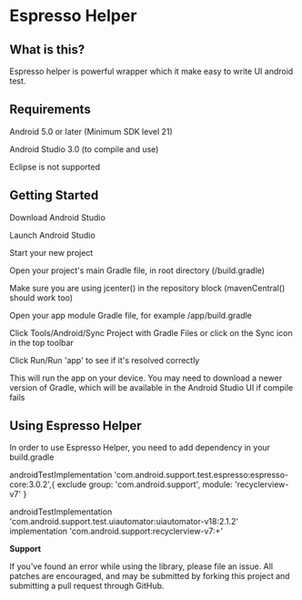 # Espresso Helper

## What is this?

Espresso helper is powerful wrapper which it make easy to write UI android test.

## Requirements

Android 5.0 or later (Minimum SDK level 21)

Android Studio 3.0 (to compile and use)

Eclipse is not supported



## Getting Started
Download Android Studio

Launch Android Studio

Start your new project

Open your project's main Gradle file, in root directory (/build.gradle)

Make sure you are using jcenter() in the repository block (mavenCentral() should work too)

Open your app module Gradle file, for example /app/build.gradle

Click Tools/Android/Sync Project with Gradle Files or click on the Sync icon in the top toolbar

Click Run/Run 'app' to see if it's resolved correctly

This will run the app on your device. You may need to download a newer version of Gradle, which will be available in the Android Studio UI if compile fails


## Using Espresso Helper

In order to use Espresso Helper, you need to add dependency in your build.gradle

androidTestImplementation 'com.android.support.test.espresso:espresso-core:3.0.2',{
        exclude group: 'com.android.support', module: 'recyclerview-v7'
}

androidTestImplementation 'com.android.support.test.uiautomator:uiautomator-v18:2.1.2'
implementation 'com.android.support:recyclerview-v7:+'



**Support**

If you've found an error while using the library, please file an issue. All patches are encouraged, and may be submitted by forking this project and submitting a pull request through GitHub.
